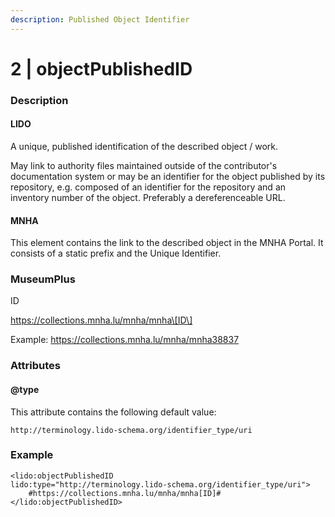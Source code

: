```yaml
---
description: Published Object Identifier
---
```


# 2 \| objectPublishedID

### Description

#### LIDO

A unique, published identification of the described object / work.

May link to authority files maintained outside of the contributor's documentation system or may be an identifier for the object published by its repository, e.g. composed of an identifier for the repository and an inventory number of the object. Preferably a dereferenceable URL.

#### MNHA

This element contains the link to the described object in the MNHA Portal. It consists of a static prefix and the Unique Identifier.

### MuseumPlus

ID

https://collections.mnha.lu/mnha/mnha\[ID\]

Example: https://collections.mnha.lu/mnha/mnha38837

### Attributes

#### @type

This attribute contains the following default value:

`http://terminology.lido-schema.org/identifier_type/uri`

### Example

```markup
<lido:objectPublishedID 
lido:type="http://terminology.lido-schema.org/identifier_type/uri">
    #https://collections.mnha.lu/mnha/mnha[ID]#
</lido:objectPublishedID>
```

